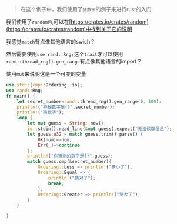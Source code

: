 >在这个例子中，我们使用了`猜数字`的例子来进行rust的入门

我们使用了`random包`,可以在[https://crates.io/crates/random](https://crates.io/crates/random)中找到关于它的说明

我感觉`match`有点像其他语言的swich？

然后需要使用`use rand::Rng;`这个`trait`才可以使用`rand::thread_rng().gen_range`有点像其他语言的import？

使用`mut`来说明这是一个可变的变量

``` rust
use std::{cmp::Ordering, io};
use rand::Rng;
fn main() {
    let secret_number=rand::thread_rng().gen_range(0, 100);
    println!("神秘数字是{}",secret_number);
    println!("猜数字");
    loop {
        let mut guess = String::new();
        io::stdin().read_line(&mut guess).expect("无法读取信息");
        let guess:u32 = match guess.trim().parse() {
            Ok(num)=>num,
            Err(_)=>continue
        }; 
        println!("你猜测的数字是{}",guess);
        match guess.cmp(&secret_number){
            Ordering::Less => println!("猜小了"),
            Ordering::Equal => {
                println!("猜对了");
                break;
            },
            Ordering::Greater => println!("猜大了"),
        }
    }

}

```